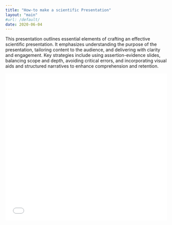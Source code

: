 ```yaml
---
title: "How-to make a scientific Presentation"
layout: "main"
#url: /default/
date: 2020-06-04
---
```


This presentation outlines essential elements of crafting an effective scientific presentation. It emphasizes understanding the purpose of the presentation, tailoring content to the audience, and delivering with clarity and engagement. Key strategies include using assertion-evidence slides, balancing scope and depth, avoiding critical errors, and incorporating visual aids and structured narratives to enhance comprehension and retention.

<embed src= "How-to-make-a-scientific.pdf" width= "100%" height= "460px" type="application/pdf" >
